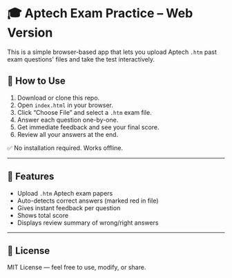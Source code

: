 # 🎓 Aptech Exam Practice – Web Version

This is a simple browser-based app that lets you upload Aptech `.htm` past exam questions' files and take the test interactively.

## 🚀 How to Use

1. Download or clone this repo.
2. Open `index.html` in your browser.
3. Click “Choose File” and select a `.htm` exam file.
4. Answer each question one-by-one.
5. Get immediate feedback and see your final score.
6. Review all your answers at the end.

✅ No installation required. Works offline.

---

## 🔧 Features

- Upload `.htm` Aptech exam papers
- Auto-detects correct answers (marked red in file)
- Gives instant feedback per question
- Shows total score
- Displays review summary of wrong/right answers

---

## 📄 License

MIT License — feel free to use, modify, or share.
